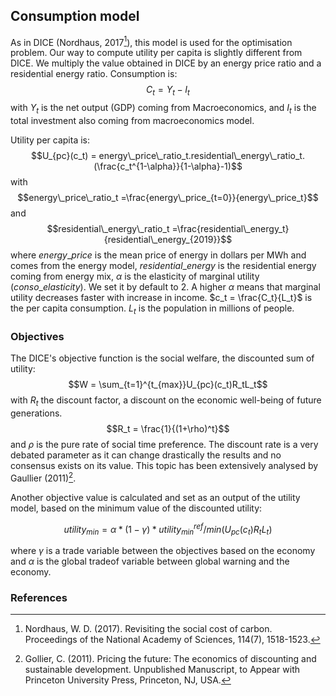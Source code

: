 ## Consumption model
As in DICE (Nordhaus, 2017[^1]), this model is used for the optimisation problem. Our way to compute utility per capita is slightly different from DICE. We multiply the value obtained in DICE by an energy price ratio and a residential energy ratio.
Consumption is:
$$C_t = Y_t - I_t$$
with 
$Y_t$ is the net output (GDP) coming from Macroeconomics, and $I_t$ is the total investment also coming from macroeconomics model.  

Utility per capita is: 
$$U_{pc}(c_t) = energy\_price\_ratio_t.residential\_energy\_ratio_t.(\frac{c_t^{1-\alpha}}{1-\alpha}-1)$$
with 
$$energy\_price\_ratio_t =\frac{energy\_price_{t=0}}{energy\_price_t}$$
and
$$residential\_energy\_ratio_t =\frac{residential\_energy_t}{residential\_energy_{2019}}$$
where $energy\_price$ is the mean price of energy in dollars per MWh and comes from the energy model, $residential\_energy$ is the residential energy coming from energy mix, $\alpha$ is the elasticity of marginal utility ($conso\_elasticity$). We set it by default to 2. A higher $\alpha$ means that marginal utility decreases faster with increase in income. $c_t = \frac{C_t}{L_t}$ is the per capita consumption. $L_t$ is the population in millions of people.

### Objectives   
The DICE's objective function is the social welfare, the discounted sum of utility: 
$$W = \sum_{t=1}^{t_{max}}U_{pc}(c_t)R_tL_t$$
with $R_t$ the discount factor, a discount on the economic well-being of future
generations. 
$$R_t = \frac{1}{(1+\rho)^t}$$ 
and $\rho$ is the pure rate of social time preference. 
The discount rate is a very debated parameter as it can change drastically the results and no consensus exists on its value. This topic has been extensively analysed by Gaullier (2011)[^2].

Another objective value is calculated and set as an output of the utility model, based on the minimum value of the discounted utility:

$$ utility_{min} = \alpha * (1 - \gamma) * utility_{min}^{ref} / min(U_{pc}(c_t)R_tL_t)$$ 

where $\gamma$ is a trade variable between the objectives based on the economy and $\alpha$ is the global tradeof variable between global warning and the economy.


### References
[^1]: Nordhaus, W. D. (2017). Revisiting the social cost of carbon. Proceedings of the National Academy of Sciences, 114(7), 1518-1523.

[^2]: Gollier, C. (2011). Pricing the future: The economics of discounting and sustainable development. Unpublished Manuscript, to Appear with Princeton University Press, Princeton, NJ, USA.
